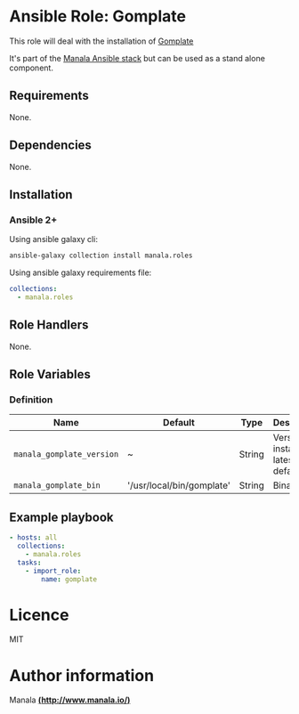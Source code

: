 # Ansible Role: Gomplate

This role will deal with the installation of [Gomplate](https://github.com/hairyhenderson/gomplate/releases/)

It's part of the [Manala Ansible stack](http://www.manala.io) but can be used as a stand alone component.

## Requirements

None.

## Dependencies

None.

## Installation

### Ansible 2+

Using ansible galaxy cli:

```bash
ansible-galaxy collection install manala.roles
```

Using ansible galaxy requirements file:

```yaml
collections:
  - manala.roles
```

## Role Handlers

None.

## Role Variables

### Definition

| Name                      | Default                  | Type   | Description                            |
| ------------------------- | ------------------------ | ------ | -------------------------------------- |
| `manala_gomplate_version` | ~                        | String | Version to install, latest by default  |
| `manala_gomplate_bin`     | '/usr/local/bin/gomplate'| String | Binary path                            |

## Example playbook

```yaml
- hosts: all
  collections:
    - manala.roles
  tasks:
    - import_role:
        name: gomplate
```

# Licence

MIT

# Author information

Manala [**(http://www.manala.io/)**](http://www.manala.io)
